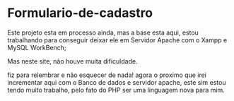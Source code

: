 # Formulario-de-cadastro

Este projeto esta em processo ainda, mas a base esta aqui, estou trabalhando para conseguir deixar ele em Servidor Apache com o Xampp e MySQL WorkBench;

Mas neste site, não houve muita dificuldade.

fiz para relembrar e não esquecer de nada!
agora o proximo que irei incrementar aqui com o Banco de dados e servidor apache, este sim estou tendo muito trabalho, 
pelo fato do PHP ser uma linguagem nova para mim.
